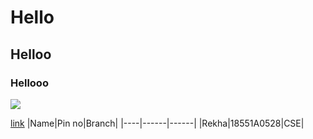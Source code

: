 # Hello
## Helloo
### Hellooo

![](https://3.bp.blogspot.com/-IgbP2cYlcrw/XF7bxdYbryI/AAAAAAAAAvc/LciOIEpZe2gnngBIc9FTED9Zc_wf8OcGwCLcBGAs/s1600/whatsapp%2Bdp%2Bfor%2Bgirls%2B11.jpeg)


[link](https://www.google.com/url?sa=i&url=https%3A%2F%2Fwww.wishes.host%2F2020%2F12%2Fwhatsapp-dp-best-images-for-whatsapp-dp.html&psig=AOvVaw0JxN4YdaZkBMf0bH__ILTu&ust=1612333717874000&source=images&cd=vfe&ved=0CA0QjhxqFwoTCOjj0avJyu4CFQAAAAAdAAAAABAQ)
|Name|Pin no|Branch|
|----|------|------|
|Rekha|18551A0528|CSE|
